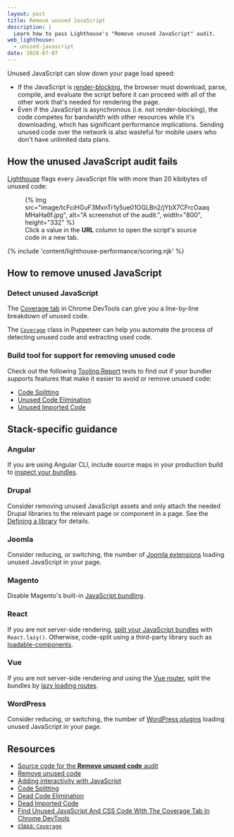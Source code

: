 ```yaml
---
layout: post
title: Remove unused JavaScript
description: |
  Learn how to pass Lighthouse's "Remove unused JavaScript" audit.
web_lighthouse:
  - unused-javascript
date: 2020-07-07
---
```


Unused JavaScript can slow down your page load speed:

* If the JavaScript is [render-blocking][crp], the browser must
  download, parse, compile, and evaluate the script before it can proceed
  with all of the other work that's needed for rendering the page.
* Even if the JavaScript is asynchronous (i.e. not render-blocking), the
  code competes for bandwidth with other resources while it's downloading,
  which has significant performance implications. Sending unused code over
  the network is also wasteful for mobile users who don't have unlimited
  data plans.


## How the unused JavaScript audit fails

[Lighthouse](https://developer.chrome.com/docs/lighthouse/overview/)
flags every JavaScript file with more than 20 kibibytes of unused code:

<figure>
  {% Img src="image/tcFciHGuF3MxnTr1y5ue01OGLBn2/jYbX7CFrcOaaqMHaHa6f.jpg", alt="A screenshot of the audit.", width="800", height="332" %}
  <figcaption>
    Click a value in the <b>URL</b> column to open the script's
    source code in a new tab.
  </figcaption>
</figure>


{% include 'content/lighthouse-performance/scoring.njk' %}

## How to remove unused JavaScript

### Detect unused JavaScript

The [Coverage tab][coveragetab] in Chrome DevTools can give you a line-by-line
breakdown of unused code.

The [`Coverage`][coverageclass] class in Puppeteer can help you automate the
process of detecting unused code and extracting used code.

### Build tool for support for removing unused code

Check out the following [Tooling.Report][tr] tests to find out if your bundler
supports features that make it easier to avoid or remove unused code:

* [Code Splitting][split]
* [Unused Code Elimination][eliminate]
* [Unused Imported Code][import]

## Stack-specific guidance

### Angular

If you are using Angular CLI, include source maps in your production build to
[inspect your bundles](https://angular.io/guide/deployment#inspect-the-bundles).

### Drupal

Consider removing unused JavaScript assets and only attach the needed Drupal
libraries to the relevant page or component in a page. See the [Defining a
library](https://www.drupal.org/docs/8/creating-custom-modules/adding-stylesheets-css-and-javascript-js-to-a-drupal-8-module#library)
for details.

### Joomla

Consider reducing, or switching, the number of [Joomla
extensions](https://extensions.joomla.org/) loading unused JavaScript in your
page.

### Magento

Disable Magento's built-in [JavaScript
bundling](https://devdocs.magento.com/guides/v2.3/frontend-dev-guide/themes/js-bundling.html).

### React

If you are not server-side rendering, [split your JavaScript
bundles](/code-splitting-suspense/) with `React.lazy()`.
Otherwise, code-split using a third-party library such as
[loadable-components](https://www.smooth-code.com/open-source/loadable-components/docs/getting-started/).

### Vue
If you are not server-side rendering and using the [Vue router](https://next.router.vuejs.org), split the bundles by [lazy loading routes](https://next.router.vuejs.org/guide/advanced/lazy-loading.html).

### WordPress

Consider reducing, or switching, the number of [WordPress
plugins](https://wordpress.org/plugins/) loading unused JavaScript in your page.

## Resources

* [Source code for the **Remove unused code** audit](https://github.com/GoogleChrome/lighthouse/blob/master/lighthouse-core/audits/byte-efficiency/unused-javascript.js)
* [Remove unused code](/remove-unused-code/)
* [Adding interactivity with JavaScript][crp]
* [Code Splitting][split]
* [Dead Code Elimination][eliminate]
* [Dead Imported Code][import]
* [Find Unused JavaScript And CSS Code With The Coverage Tab In Chrome DevTools][coveragetab]
* [class: `Coverage`][coverageclass]

[crp]: https://developers.google.com/web/fundamentals/performance/critical-rendering-path/adding-interactivity-with-javascript
[coveragetab]: https://developer.chrome.com/docs/devtools/coverage/
[coverageclass]: https://pptr.dev/#?product=Puppeteer&version=v4.0.0&show=api-class-coverage
[split]: https://bundlers.tooling.report/code-splitting/
[eliminate]: https://bundlers.tooling.report/transformations/dead-code/
[import]: https://bundlers.tooling.report/transformations/dead-code-dynamic/
[tr]: https://tooling.report
